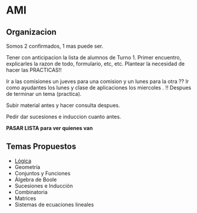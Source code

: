 # AMI

## Organizacion

Somos 2 confirmados, 1 mas puede ser.

Tener con anticipacion la lista de alumnos de Turno 1.
Primer encuentro, explicarles la razon de todo, formulario, etc, etc.
Plantear la necesidad de hacer las PRACTICAS!!

Ir a las comisiones un jueves para una comision y un lunes para la otra ?? 
Ir como ayudantes los lunes y clase de aplicaciones los miercoles <pre-Runco>. !!
Despues de terminar un tema (practica).

Subir material antes y hacer consulta despues.

Pedir dar sucesiones e induccion cuanto antes.

**PASAR LISTA para ver quienes van**

## Temas Propuestos

-   [Lógica](./Temas/0-LOGICA.md)
-   Geometría
-   Conjuntos y Funciones
-   Álgebra de Boole
-   Sucesiones e Inducción
-   Combinatoria
-   Matrices
-   Sistemas de ecuaciones lineales
